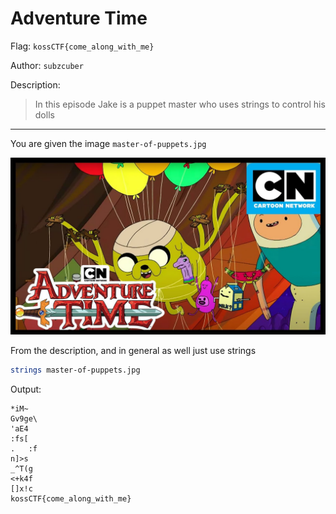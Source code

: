 # Adventure Time

Flag: `kossCTF{come_along_with_me}`

Author: `subzcuber`

Description:
> In this episode Jake is a puppet master who uses strings to control his dolls

---

You are given the image `master-of-puppets.jpg`

![master-of-puppets](./master-of-puppets.jpg)

From the description, and in general as well just use strings

```sh
strings master-of-puppets.jpg
```

Output: 
```
*iM~
Gv9ge\
'aE4
:fs[
.	:f
n]>s
_^T(g
<+k4f
[]x!c
kossCTF{come_along_with_me}
```
